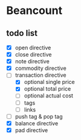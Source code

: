 # Beancount


## todo list
 - [x] open directive
 - [x] close directive
 - [x] note directive
 - [x] commodity directive
 - [ ] transaction directive
    - [x] optional single price
    - [x] optional total price
    - [ ] optional actual cost
    - [ ] tags
    - [ ] links
 - [ ] push tag & pop tag
 - [x] balance directive
 - [x] pad directive